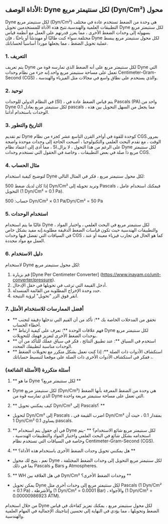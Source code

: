 ## الأداة الوصف: Dyne لكل سنتيمتر مربع (Dyn/Cm²) محول

Dyne لكل سنتيمتر مربع (Dyn/Cm²) هي وحدة من الضغط تستخدم عادة في مختلف التطبيقات العلمية والهندسية.تتيح هذه الأداة للمستخدمين تحويل Dyne لكل سنتيمتر مربع بسهولة إلى وحدات الضغط الأخرى ، مما يعزز قدرتهم على العمل مع أنظمة قياس مختلفة.سواء كنت طالبًا أو مهندسًا أو باحثًا ، فإن Dyne لكل محول سنتيمتر مربع يبسط عملية تحويل الضغط ، مما يجعلها مورداً أساسياً لحساباتك.

### 1. التعريف

يتم تعريف Dyne لكل سنتيمتر مربع على أنه الضغط الذي تمارسه قوة من Dyne التي تعمل على مساحة سنتيمتر مربع واحد.إنه جزء من نظام وحدات Centimeter-Gram-Second (CGS) ، والذي يستخدم على نطاق واسع في مجالات مثل الفيزياء والهندسة.

### 2. توحيد

في النظام الدولي للوحدات (SI) ، يتم قياس الضغط عادة في Pascals (PA).واحد من Dyne لكل سنتيمتر مربع يعادل 0.1 pascals ، مما يجعل من السهل التحويل بين هذه الوحدات باستخدام أداتنا.

### 3. التاريخ والتطور

تم تقديم Dyne كوحدة للقوة في أواخر القرن التاسع عشر كجزء من نظام CGS.بمرور الوقت ، مع تقدم البحث العلمي والتكنولوجيا ، أصبحت الحاجة إلى وحدات موحدة واضحة ، مما أدى إلى اعتماد نظام SI.على الرغم من هذا التحول ، لا يزال Dyne لكل سنتيمتر مربع ذا صلة في بعض التطبيقات ، وخاصة في الحقول التي تستخدم وحدات CGS.

### 4. مثال الحساب

لتوضيح كيفية استخدام Dyne لكل محول سنتيمتر مربع ، فكر في المثال التالي:

إذا كان لديك ضغط 500 Dyn/Cm² وتريد تحويله إلى Pascals ، فيمكنك استخدام عامل التحويل (1 Dyn/Cm² = 0.1 Pa).

حساب:
500 Dyn/Cm² × 0.1 Pa/Dyn/Cm² = 50 Pa

### 5. استخدام الوحدات

غالبًا ما يتم استخدام Dyne لكل سنتيمتر مربع في البحث العلمي ، واختبار المواد ، والتطبيقات الهندسية حيث تكون قياسات الضغط الدقيقة مطلوبة.إنه مفيد بشكل خاص في السياقات التي تفضل فيها وحدات CGS ، كما هو الحال في تجارب فيزياء معينة أو عند العمل مع مواد محددة.

### 6. دليل الاستخدام

لاستخدام Dyne لكل محول سنتيمتر مربع:

1. قم بزيارة [Dyne Per Centimeter Converter] (https://www.inayam.co/unit-converter/pressure).
2. أدخل القيمة التي ترغب في تحويلها في حقل الإدخال.
3. حدد وحدة الإخراج المطلوبة من القائمة المنسدلة.
4. انقر فوق الزر "تحويل" لرؤية النتيجة.

### 7. أفضل الممارسات للاستخدام الأمثل

- ** تحقق من المدخلات الخاصة بك **: تأكد من أن القيم التي تدخلها دقيقة لتجنب أخطاء الحساب.
- ** فهم علاقات الوحدة **: تعرف على كيفية ارتباط Dyne لكل سنتيمتر مربع بوحدات الضغط الأخرى لتعزيز فهمك للتحويلات.
- ** استخدم في السياق **: عند تطبيق النتائج ، فكر في سياق عملك للتأكد من أن الوحدات مناسبة لتطبيقك المحدد.
- ** استكشاف الأدوات ذات الصلة **: إذا كنت تعمل بشكل متكرر مع تحويلات الضغط ، ففكر في استكشاف الأدوات الأخرى ذات الصلة على موقعنا لتبسيط حساباتك.

### أسئلة متكررة (الأسئلة الشائعة)

1. ** ما هو Dyne لكل سنتيمتر مربع؟ **
- Dyne لكل سنتيمتر مربع (Dyn/Cm²) هي وحدة من الضغط المعرفة بأنها الضغط الذي تمارسه قوة من Dyne التي تعمل على مساحة سنتيمتر مربعة واحدة.

2. ** كيف يمكنني تحويل Dyn/Cm² إلى Pascals؟ **
- لتحويل Dyn/Cm² إلى Pascals ، اضرب القيمة في Dyn/Cm² بمقدار 0.1 ، حيث أن 1 Dyn/Cm² يساوي 0.1 pascals.

3. ** في أي حقول يتم استخدام Dyne لكل سنتيمتر مربع شائع الاستخدام؟ **
-يتم استخدامه بشكل شائع في البحث العلمي واختبار المواد والتطبيقات الهندسية ، وخاصة في السياقات التي تستخدم نظام Centimeter-Gram-Second (CGS).

4. ** هل يمكنني تحويل وحدات الضغط الأخرى باستخدام هذه الأداة؟ **
- نعم ، يتيح لك محول Dyne لكل سنتيمتر مربع التحويل إلى وحدات الضغط المختلفة ، بما في ذلك Pascals و Bars و Atmospheres.

5. ** WH في هل العلاقة بين Dyn/Cm² ووحدات الضغط الأخرى؟ **
- يمكن تحويل Dyne لكل سنتيمتر مربع إلى وحدات أخرى مثل Pascals (1 Dyn/Cm² = 0.1 Pa) ، والأشرطة (1 Dyn/Cm² = 0.0001 Bar) ، والأجواء (1 Dyn/Cm² = 0.00000986923 ATM).

من خلال استخدام Dyne لكل محول سنتيمتر مربع ، يمكنك تعزيز كفاءتك في قياس الضغط وتحويلها ، مما يؤدي في النهاية إلى تحسين إنتاجيتك الإجمالية في المهام العلمية والهندسية.